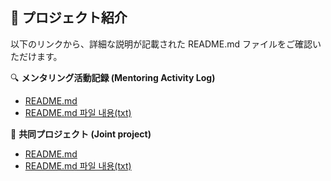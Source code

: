 
## 📝 プロジェクト紹介

以下のリンクから、詳細な説明が記載された README.md ファイルをご確認いただけます。


🔍 **メンタリング活動記録 (Mentoring Activity Log)**
  - [README.md](포트폴리오/mentoring.md)
  - [README.md 파일 내용(txt)](포트폴리오/portfolio.txt)


🎯 **共同プロジェクト (Joint project)**
  - [README.md](https://github.com/Integerous/all-in-one/blob/main/%ED%8F%AC%ED%8A%B8%ED%8F%B4%EB%A6%AC%EC%98%A4/project.md)
  - [README.md 파일 내용(txt)](https://github.com/Integerous/all-in-one/blob/main/%ED%8F%AC%ED%8A%B8%ED%8F%B4%EB%A6%AC%EC%98%A4/project.txt)
